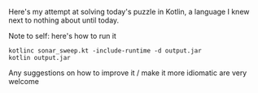 Here's my attempt at solving today's puzzle in Kotlin, a language I knew next to nothing about until today.

Note to self: here's how to run it
```
kotlinc sonar_sweep.kt -include-runtime -d output.jar
kotlin output.jar
```

Any suggestions on how to improve it / make it more idiomatic are very welcome
